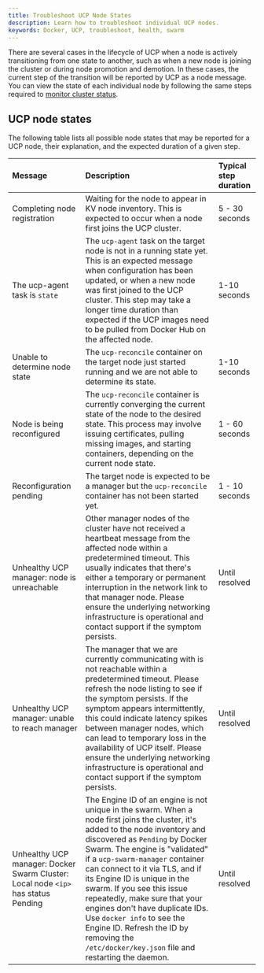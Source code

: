 ```yaml
---
title: Troubleshoot UCP Node States
description: Learn how to troubleshoot individual UCP nodes.
keywords: Docker, UCP, troubleshoot, health, swarm
---
```


There are several cases in the lifecycle of UCP when a node is actively
transitioning from one state to another, such as when a new node is joining the
cluster or during node promotion and demotion. In these cases, the current step
of the transition will be reported by UCP as a node message.  You can view the
state of each individual node by following the same steps required to [monitor
cluster status](index.md).


## UCP node states

The following table lists all possible node states that may be reported for a
UCP node, their explanation, and the expected duration of a given step.

| Message                                              | Description                                                                                                                                                                                                                                                                                                                                                                                                                                              | Typical step duration |
|:-----------------------------------------------------|:---------------------------------------------------------------------------------------------------------------------------------------------------------------------------------------------------------------------------------------------------------------------------------------------------------------------------------------------------------------------------------------------------------------------------------------------------------|:----------------------|
| Completing node registration                         | Waiting for the node to appear in KV node inventory. This is expected to occur when a node first joins the UCP cluster.                                                                                                                                                                                                                                                                                                                                  | 5 - 30 seconds        |
| The ucp-agent task is `state`                        | The `ucp-agent` task on the target node is not in a running state yet. This is an expected message when configuration has been updated, or when a new node was first joined to the UCP cluster. This step may take a longer time duration than expected if the UCP images need to be pulled from Docker Hub on the affected node.                                                                                                                        | 1-10 seconds          |
| Unable to determine node state                       | The `ucp-reconcile` container on the target node just started running and we are not able to determine its state.                                                                                                                                                                                                                                                                                                                                        | 1-10 seconds          |
| Node is being reconfigured                           | The `ucp-reconcile` container is currently converging the current state of the node to the desired state. This process may involve issuing certificates, pulling missing images, and starting containers, depending on the current node state.                                                                                                                                                                                                            | 1 - 60 seconds        |
| Reconfiguration pending                              | The target node is expected to be a manager but the `ucp-reconcile` container has not been started yet.                                                                                                                                                                                                                                                                                                                                                  | 1 - 10 seconds        |
| Unhealthy UCP manager: node is unreachable        | Other manager nodes of the cluster have not received a heartbeat message from the affected node within a predetermined timeout. This usually indicates that there's either a temporary or permanent interruption in the network link to that manager node. Please ensure the underlying networking infrastructure is operational and contact support if the symptom persists.                                                                            | Until resolved        |
| Unhealthy UCP manager: unable to reach manager | The manager that we are currently communicating with is not reachable within a predetermined timeout. Please refresh the node listing to see if the symptom persists. If the symptom appears intermittently, this could indicate latency spikes between manager nodes, which can lead to temporary loss in the availability of UCP itself. Please ensure the underlying networking infrastructure is operational and contact support if the symptom persists. | Until resolved        |
| Unhealthy UCP manager: Docker Swarm Cluster: Local node `<ip>` has status Pending | The Engine ID of an engine is not unique in the swarm. When a node first joins the cluster, it's added to the node inventory and discovered as `Pending` by Docker Swarm. The engine is "validated" if a `ucp-swarm-manager` container can connect to it via TLS, and if its Engine ID is unique in the swarm. If you see this issue repeatedly, make sure that your engines don't have duplicate IDs. Use `docker info` to see the Engine ID. Refresh the ID by removing the `/etc/docker/key.json` file and restarting the daemon. | Until resolved        |
